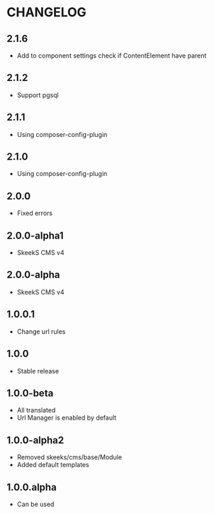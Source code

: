 CHANGELOG
==============

2.1.6
-----------------
 * Add to component settings check if ContentElement have parent

2.1.2
-----------------
 * Support pgsql
 
2.1.1
-----------------
 * Using composer-config-plugin
 
2.1.0
-----------------
 * Using composer-config-plugin
 
2.0.0
-----------------
  * Fixed errors
  
2.0.0-alpha1
-----------------
  * SkeekS CMS v4
  
2.0.0-alpha
-----------------
  * SkeekS CMS v4
  
1.0.0.1
-----------------
  * Change url rules

1.0.0
-----------------
  * Stable release
  
1.0.0-beta
-----------------
  * All translated
  * Url Manager is enabled by default

1.0.0-alpha2
-----------------
  * Removed skeeks/cms/base/Module
  * Added default templates

1.0.0.alpha
-----------------
  * Can be used
